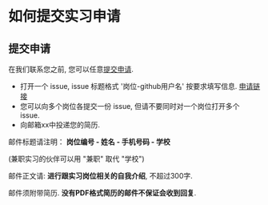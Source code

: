 # 如何提交实习申请

## 提交申请

在我们联系您之前, 您可以任意[提交申请](https://github.com/ysyx-ta/ysyx-internships/issues/new?assignees=&labels=request&template=internships.yaml).

* 打开一个 issue, issue 标题格式 '岗位-github用户名' 按要求填写信息. [申请链接](https://github.com/ysyx-ta/ysyx-internships/issues/new?assignees=&labels=request&template=internships.yaml)
* 您可以向多个岗位各提交一份 issue, 但请不要同时对一个岗位打开多个 issue.
* 向邮箱xx中投递您的简历.

邮件标题请注明： **岗位编号 - 姓名 - 手机号码 - 学校**

(兼职实习的伙伴可以用 "兼职" 取代 "学校")

邮件正文请: **进行跟实习岗位相关的自我介绍**, 不超过300字.

邮件须附带简历. **没有PDF格式简历的邮件不保证会收到回复**.
